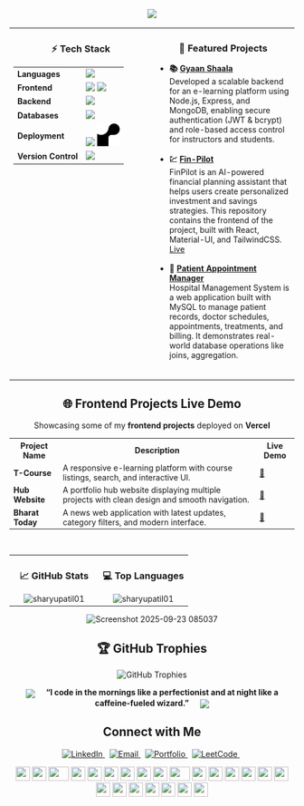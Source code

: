<p align="center">
  <img src="https://readme-typing-svg.herokuapp.com?font=Shadows+Into+Light&size=42&duration=3500&pause=1000&color=056CB9&center=true&vCenter=true&width=800&height=80&lines=Hi,+I'm+Sharyu+👋;Building+Real-World+Projects+⚡;Learning+and+Growing+Everyday+🌱;Turning+Ideas+into+Code+💡;Exploring+the+World+of+Tech+🌍;Competitive+Programmer+💻;Always+Learning+🚀" />
</p>






<table>
<tr>
<td width="50%" valign="top">

<h3 align="center">⚡ Tech Stack</h3>
<div align="center">
<table>
	<tr>
	<td><strong>Languages</strong></td>
	<td><img height=40 src="https://skillicons.dev/icons?i=java,cpp,py&theme=dark"></td>
	</tr>
	<tr>
	  <td><strong>Frontend</strong></td>
	  <td><img height=40 src="https://skillicons.dev/icons?i=html,css,js,react,tailwind"/> 
	  <img height=40 src="https://raw.githubusercontent.com/simple-icons/simple-icons/develop/icons/mui.svg"/></td>
	</tr>
	<tr>
	  <td><strong>Backend</strong></td>
	  <td><img height=40 src="https://skillicons.dev/icons?i=express,java"/></td>
	</tr>
	<tr>
	  <td><strong>Databases</strong></td>
	  <td><img height=40 src="https://skillicons.dev/icons?i=mongodb,mysql&theme=dark"/></td>
	</tr>
	<tr>
	  <td><strong>Deployment</strong></td>
	  <td><img height=40 src="https://skillicons.dev/icons?i=vercel,netlify"/> 
	  <img height=40 src="https://raw.githubusercontent.com/simple-icons/simple-icons/develop/icons/render.svg"/></td>
	</tr>
	<tr>
	  <td><strong>Version Control</strong></td>
	  <td><img height=40 src="https://skillicons.dev/icons?i=github,git&theme=dark"/></td>
	</tr>
</table>
</div>

</td>

<td width="50%" valign="top">

<h3 align="center">🚀 Featured Projects</h3>

<ul>
  <li>
    <b> 📚 <a href="https://github.com/Sharyupatil01/GyaanShaala" target="_blank">Gyaan Shaala</a></b>  
    <br/> Developed a scalable backend for an e-learning platform using Node.js, Express, and MongoDB, enabling secure authentication (JWT & bcrypt) and role-based access control for instructors and students.
  </li>
  <br/>
  <li>
    <b> 💹 <a href="https://github.com/Sharyupatil01/finpilot-frontend" target="_blank"> Fin-Pilot</a></b>  
    <br/>  FinPilot is an AI-powered financial planning assistant that helps users create personalized investment and savings strategies. This repository contains the frontend of the project, built with React, Material-UI, and TailwindCSS. <br>  <a href="https://finpilot-alpha.vercel.app/">Live</a> 
  </li>
	
  <br/>
  <li>
    <b>🏥  <a href="https://github.com/Sharyupatil01/Patient-Appointment-Manager" target="_blank">Patient Appointment Manager</a></b>  
    <br/> Hospital Management System is a web application built with MySQL to manage patient records, doctor schedules, appointments, treatments, and billing. It demonstrates real-world database operations like joins, aggregation.  
  </li>
  <br/>

</ul>

</td>
</tr>
</table>

<div align="center">

## 🌐 Frontend Projects Live Demo

Showcasing some of my <strong>frontend projects</strong> deployed on <strong>Vercel</strong>
<br>

<table>
  <tr>
    <th>Project Name</th>
    <th>Description</th>
    <th>Live Demo</th>
  </tr>
  <tr>
    <td><strong>T-Course</strong></td>
    <td>A responsive e-learning platform with course listings, search, and interactive UI.</td>
    <td><a href="https://t-course-gamma.vercel.app/">🔗</a></td>
  </tr>
  <tr>
    <td><strong>Hub Website</strong></td>
    <td>A portfolio hub website displaying multiple projects with clean design and smooth navigation.</td>
    <td><a href="https://hub-website-sigma.vercel.app/">🔗</a></td>
  </tr>
  <tr>
    <td><strong>Bharat Today</strong></td>
    <td>A news web application with latest updates, category filters, and modern interface.</td>
    <td><a href="https://bharat-today.vercel.app/">🔗</a></td>
  </tr>
</table>

</div>
<br>





<div align="center">
<table>
<tr>
<td width="50%" valign="top" align="center">
<h3>📈 GitHub Stats</h3>
<img src="https://github-readme-stats.vercel.app/api?username=sharyupatil01&show_icons=true&locale=en&theme=tokyonight" alt="sharyupatil01" />
</td>

<td width="50%" valign="top" align="center">
<h3>💻 Top Languages</h3>
<img src="https://github-readme-stats.vercel.app/api/top-langs?username=sharyupatil01&show_icons=true&locale=en&layout=compact&theme=tokyonight&langs_count=20" alt="sharyupatil01" />
</td>
</tr>
</table>
<div align="center">
<img width="497" height="240" alt="Screenshot 2025-09-23 085037" src="https://github.com/user-attachments/assets/f1ce7d66-2865-4f0b-a914-334a5dd03c35" />


	
</div>

## 🏆 GitHub Trophies
<p align="center">
  <img src="https://github-profile-trophy.vercel.app/?username=Sharyupatil01&theme=onedark" alt="GitHub Trophies" />
</p>






<p align="center">
  <img src="https://user-images.githubusercontent.com/74038190/213911110-aedbef38-a29f-4b6b-a65c-11608b4f75a5.gif" width="100" style="vertical-align: middle;" />
  &nbsp;&nbsp;&nbsp;
  <strong>“I code in the mornings like a perfectionist and at night like a caffeine-fueled wizard.”</strong>
  &nbsp;&nbsp;&nbsp;
  <img src="https://user-images.githubusercontent.com/74038190/213911110-aedbef38-a29f-4b6b-a65c-11608b4f75a5.gif" width="100" style="vertical-align: middle;" />
</p>

<h2 align="center"> Connect with Me</h2>

<p align="center">
  <a href="https://www.linkedin.com/in/sharyupatil01/" target="_blank">
    <img src="https://img.shields.io/badge/LinkedIn-0A66C2?style=for-the-badge&logo=linkedin&logoColor=white" alt="LinkedIn"/>
  </a>
  &nbsp;
  <a href="mailto:sharyu2701@egmail.com" target="_blank">
    <img src="https://img.shields.io/badge/Email-D14836?style=for-the-badge&logo=gmail&logoColor=white" alt="Email"/>
  </a>
  &nbsp;
  <a href="https://folios2p.netlify.app/" target="_blank">
    <img src="https://img.shields.io/badge/Portfolio-1DA1F2?style=for-the-badge&logo=web&logoColor=white" alt="Portfolio"/>
  </a>
  &nbsp;
  <a href="https://leetcode.com/u/sharyu01/" target="_blank">
    <img src="https://img.shields.io/badge/LeetCode-FFA116?style=for-the-badge&logo=leetcode&logoColor=white" alt="LeetCode"/>
  </a>
  &nbsp;
 
</p>


<div align="center">
    <img src="https://cultofthepartyparrot.com/parrots/hd/githubparrot.gif" width="25" height="25"/>
    <img src="https://cultofthepartyparrot.com/flags/hd/iranparrot.gif" width="25" height="25"/>
    <img src="https://cultofthepartyparrot.com/parrots/asyncparrot.gif" width="36" height="25"/>
    <img src="https://cultofthepartyparrot.com/parrots/hd/60fpsparrot.gif" width="25" height="25"/>
    <img src="https://cultofthepartyparrot.com/parrots/hd/jumpingparrot.gif" width="25" height="25"/>
    <img src="https://cultofthepartyparrot.com/parrots/hd/opensourceparrot.gif" width="25" height="25"/>
    <img src="https://cultofthepartyparrot.com/parrots/hd/dealwithitnowparrot.gif" width="25" height="25"/>
    <img src="https://cultofthepartyparrot.com/parrots/hd/hypnoparrotlight.gif" width="25" height="25"/>
    <img src="https://cultofthepartyparrot.com/parrots/databaseparrot.gif" width="25" height="25"/>
    <img src="https://cultofthepartyparrot.com/parrots/fixparrot.gif" width="36" height="25"/>
    <img src="https://cultofthepartyparrot.com/parrots/hd/laptop_parrot.gif" width="25" height="25"/>
    <img src="https://cultofthepartyparrot.com/parrots/hd/spinningparrot.gif" width="25" height="25"/>
    <img src="https://cultofthepartyparrot.com/parrots/hd/levitationparrot.gif" width="25" height="25"/>
    <img src="https://cultofthepartyparrot.com/parrots/hd/meldparrot.gif" width="25" height="25"/>
    <img src="https://cultofthepartyparrot.com/parrots/slomoparrot.gif" width="25" height="25"/>
    <img src="https://cultofthepartyparrot.com/parrots/hd/moonwalkingparrot.gif" width="25" height="25"/>
    <img src="https://cultofthepartyparrot.com/parrots/hd/stableparrot.gif" width="25" height="25"/>
    <img src="https://cultofthepartyparrot.com/parrots/hd/scienceparrot.gif" width="25" height="25"/>
    <img src="https://cultofthepartyparrot.com/parrots/hd/pirateparrot.gif" width="25" height="25"/>
    <img src="https://cultofthepartyparrot.com/parrots/hd/footballparrot.gif" width="25" height="25"/>
    <img src="https://cultofthepartyparrot.com/parrots/hd/illuminatiparrot.gif" width="25" height="25"/>
    <img src="https://cultofthepartyparrot.com/parrots/hd/hypnoparrotdark.gif" width="25" height="25"/>
    <img src="https://cultofthepartyparrot.com/parrots/hd/mustacheparrot.gif" width="25" height="25"/>
</div>

